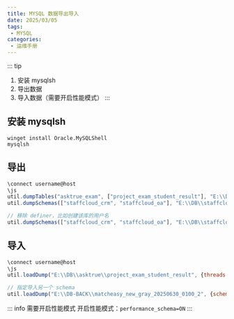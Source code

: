 ```yaml
---
title: MYSQL 数据导出导入
date: 2025/03/05
tags:
 - MYSQL
categories:
 - 运维手册
---
```


::: tip
1. 安装 mysqlsh
2. 导出数据
3. 导入数据（需要开启性能模式）
:::

## 安装 mysqlsh

```shell
winget install Oracle.MySQLShell
mysqlsh
```

## 导出

```js
\connect username@host
\js
util.dumpTables("asktrue_exam", ["project_exam_student_result"], "E:\\DB\\asktrue")
util.dumpSchemas(["staffcloud_crm", "staffcloud_oa"], "E:\\DB\\staffcloud");

// 移除 definer，比如创建该库的用户名
util.dumpSchemas(["staffcloud_crm", "staffcloud_oa"], "E:\\DB\\staffcloud", {compatibility:["strip_definers"]});
```

## 导入

```js
\connect username@host
\js
util.loadDump("E:\\DB\\asktrue\\project_exam_student_result", {threads: 4});

// 指定导入另一个 schema
util.loadDump("E:\\DB-BACK\\matcheasy_new_gray_20250630_0100_2", {schema: "matcheasy_new"})
```

::: info 需要开启性能模式
开启性能模式：`performance_schema=ON`
:::

